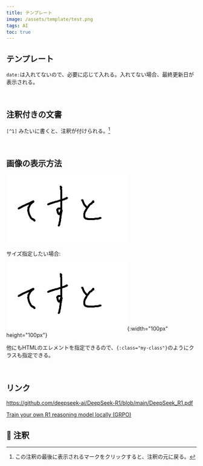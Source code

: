 ```yaml
---
title: テンプレート
image: /assets/template/test.png
tags: AI
toc: true
---
```


## テンプレート

`date:`は入れてないので、必要に応じて入れる。入れてない場合、最終更新日が表示される。

<br>

## 注釈付きの文書

`[^1]` みたいに書くと、注釈が付けられる。[^1]

<br>

## 画像の表示方法

![image](/assets/template/test.png)

サイズ指定したい場合:

![image](/assets/template/test.png){:width="100px" height="100px"}

他にもHTMLのエレメントを指定できるので、`{:class="my-class"}`のようにクラスも指定できる。

<br>

## リンク

<https://github.com/deepseek-ai/DeepSeek-R1/blob/main/DeepSeek_R1.pdf>

[Train your own R1 reasoning model locally (GRPO)](https://unsloth.ai/blog/r1-reasoning)

## :notebook: 注釈

[^1]: この注釈の最後に表示されるマークをクリックすると、注釈の元に戻る。
